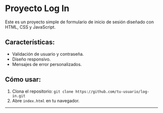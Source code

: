 # Proyecto Log In

Este es un proyecto simple de formulario de inicio de sesión diseñado con HTML, CSS y JavaScript.

## Características:
- Validación de usuario y contraseña.
- Diseño responsivo.
- Mensajes de error personalizados.

## Cómo usar:
1. Clona el repositorio: `git clone https://github.com/tu-usuario/log-in.git`
2. Abre `index.html` en tu navegador.

---
